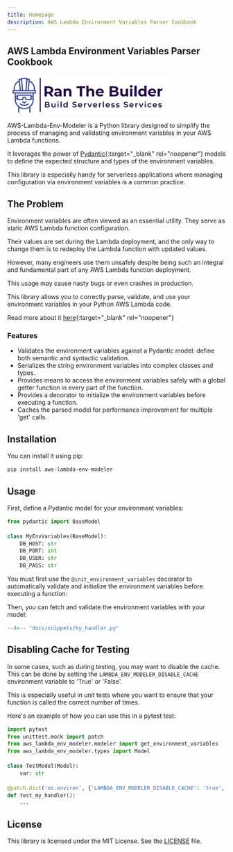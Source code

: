 ```yaml
---
title: Homepage
description: AWS Lambda Environment Variables Parser Cookbook
---
```

## **AWS Lambda Environment Variables Parser Cookbook**

[<img alt="alt_text" src="./media/banner.png" />](https://www.ranthebuilder.cloud/)

AWS-Lambda-Env-Modeler is a Python library designed to simplify the process of managing and validating environment variables in your AWS Lambda functions.

It leverages the power of [Pydantic](https://pydantic-docs.helpmanual.io/){:target="_blank" rel="noopener"} models to define the expected structure and types of the environment variables.

This library is especially handy for serverless applications where managing configuration via environment variables is a common practice.

## **The Problem**

Environment variables are often viewed as an essential utility. They serve as static AWS Lambda function configuration.

Their values are set during the Lambda deployment, and the only way to change them is to redeploy the Lambda function with updated values.

However, many engineers use them unsafely despite being such an integral and fundamental part of any AWS Lambda function deployment.

This usage may cause nasty bugs or even crashes in production.

This library allows you to correctly parse, validate, and use your environment variables in your Python AWS Lambda code.

Read more about it [here](https://www.ranthebuilder.cloud/post/aws-lambda-cookbook-environment-variables){:target="_blank" rel="noopener"}

### **Features**

- Validates the environment variables against a Pydantic model: define both semantic and syntactic validation.
- Serializes the string environment variables into complex classes and types.
- Provides means to access the environment variables safely with a global getter function in every part of the function.
- Provides a decorator to initialize the environment variables before executing a function.
- Caches the parsed model for performance improvement for multiple 'get' calls.

## Installation

You can install it using pip:

```bash
pip install aws-lambda-env-modeler
```

## Usage

First, define a Pydantic model for your environment variables:

```python
from pydantic import BaseModel

class MyEnvVariables(BaseModel):
    DB_HOST: str
    DB_PORT: int
    DB_USER: str
    DB_PASS: str
```

You must first use the `@init_environment_variables` decorator to automatically validate and initialize the environment variables before executing a function:

Then, you can fetch and validate the environment variables with your model:

```python hl_lines="8 18 20" title="my_handler.py"
--8<-- "docs/snippets/my_handler.py"
```

## Disabling Cache for Testing

In some cases, such as during testing, you may want to disable the cache. This can be done by setting the `LAMBDA_ENV_MODELER_DISABLE_CACHE` environment variable to 'True' or 'False'.

This is especially useful in unit tests where you want to ensure that your function is called the correct number of times.

Here's an example of how you can use this in a pytest test:

```python
import pytest
from unittest.mock import patch
from aws_lambda_env_modeler.modeler import get_environment_variables
from aws_lambda_env_modeler.types import Model

class TestModel(Model):
    var: str

@patch.dict('os.environ', {'LAMBDA_ENV_MODELER_DISABLE_CACHE': 'true', 'var': 'some_value'})
def test_my_handler():
    ...
```

## License

This library is licensed under the MIT License. See the [LICENSE](https://github.com/ran-isenberg/aws-lambda-env-modeler/blob/main/LICENSE) file.

